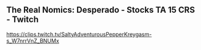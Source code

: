 ## The Real Nomics: Desperado - Stocks TA 15 CRS - Twitch

<https://clips.twitch.tv/SaltyAdventurousPepperKreygasm-s_W7nrrVnZ_BNUMx>
